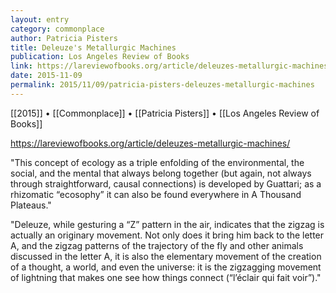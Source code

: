 ```yaml
---
layout: entry
category: commonplace
author: Patricia Pisters
title: Deleuze's Metallurgic Machines
publication: Los Angeles Review of Books
link: https://lareviewofbooks.org/article/deleuzes-metallurgic-machines/
date: 2015-11-09
permalink: 2015/11/09/patricia-pisters-deleuzes-metallurgic-machines
---
```


[[2015]] • [[Commonplace]] • [[Patricia Pisters]] • [[Los Angeles Review of Books]]

https://lareviewofbooks.org/article/deleuzes-metallurgic-machines/

"This concept of ecology as a triple enfolding of the environmental, the social, and the mental that always belong together (but again, not always through straightforward, causal connections) is developed by Guattari; as a rhizomatic “ecosophy” it can also be found everywhere in A Thousand Plateaus."

"Deleuze, while gesturing a “Z” pattern in the air, indicates that the zigzag is actually an originary movement. Not only does it bring him back to the letter A, and the zigzag patterns of the trajectory of the fly and other animals discussed in the letter A, it is also the elementary movement of the creation of a thought, a world, and even the universe: it is the zigzagging movement of lightning that makes one see how things connect (“l’éclair qui fait voir”)."
